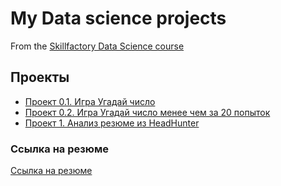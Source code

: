 # My Data science projects
From the [Skillfactory Data Science course](https://skillfactory.ru/data-scientist-pro)

## Проекты
* [Проект 0.1. Игра Угадай число](https://github.com/DaryaB007/DS_SkillFactory/tree/main/project_0.1)
* [Проект 0.2. Игра Угадай число менее чем за 20 попыток](https://github.com/DaryaB007/DS_SkillFactory/tree/main/project_0.2)
* [Проект 1. Анализ резюме из HeadHunter](https://github.com/DaryaB007/DS_SkillFactory/tree/main/project_1)

### Ссылка на резюме
[Ссылка на резюме]()